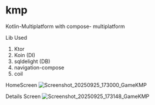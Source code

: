 # kmp
Kotlin-Multiplatform with compose- multiplatform

Lib Used
1. Ktor 
2. Koin (DI)
3. sqldelight (DB)
4. navigation-compose
5. coil

HomeScreen
![Screenshot_20250925_173000_GameKMP](https://github.com/user-attachments/assets/5ff002df-c846-4e41-9433-3be257ac600e)

Details Screen
![Screenshot_20250925_173148_GameKMP](https://github.com/user-attachments/assets/07c102df-9ab2-4e3e-8775-1db783fac2d5)

